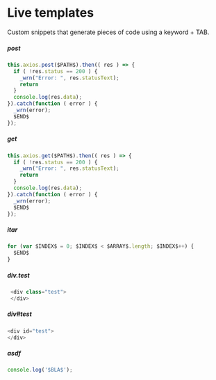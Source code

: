# Live templates

Custom snippets that generate pieces of code using a keyword + TAB.

##### post
```javascript
this.axios.post($PATH$).then(( res ) => {
  if ( !res.status == 200 ) {
    _wrn("Error: ", res.statusText);
    return
  }
  console.log(res.data);
}).catch(function ( error ) {
  _wrn(error);
  $END$
});
```

##### get
```javascript
this.axios.get($PATH$).then(( res ) => {
  if ( !res.status == 200 ) {
    _wrn("Error: ", res.statusText);
    return
  }
  console.log(res.data);
}).catch(function ( error ) {
  _wrn(error);
  $END$
});
```

##### itar
```javascript
for (var $INDEX$ = 0; $INDEX$ < $ARRAY$.length; $INDEX$++) {
  $END$
}
```

##### div.test
```javascript
 <div class="test">
 </div>
```

##### div#test
```javascript
<div id="test">
</div>
```

##### asdf
```javascript
console.log('$BLA$');
```
